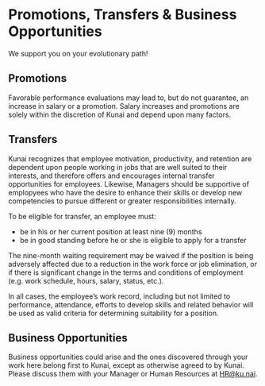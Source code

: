 # Promotions, Transfers & Business Opportunities

We support you on your evolutionary path! 

## Promotions 

Favorable performance evaluations may lead to, but do not guarantee, an increase in salary or a promotion. Salary increases and promotions are solely within the discretion of Kunai and depend upon many factors.

## Transfers

Kunai recognizes that employee motivation, productivity, and retention are dependent upon people working in jobs that are well suited to their interests, and therefore offers and encourages internal transfer opportunities for employees. Likewise, Managers should be supportive of emplopyees who have the desire to enhance their skills or develop new competencies to pursue different or greater responsibilities internally.

To be eligible for transfer, an employee must:

- be in his or her current position at least nine (9) months
- be in good standing before he or she is eligible to apply for a transfer

The nine-month waiting requirement may be waived if the position is being adversely affected due to a reduction in the work force or job elimination, or if there is significant change in the terms and conditions of employment (e.g. work schedule, hours, salary, status, etc.).

In all cases, the employee’s work record, including but not limited to performance, attendance, efforts to develop skills and related behavior will be used as valid criteria for determining suitability for a position.

## Business Opportunities

Business opportunities could arise and the ones discovered through your work here belong first to Kunai, except as otherwise agreed to by Kunai. Please discuss them with your Manager or Human Resources at HR@ku.nai.
